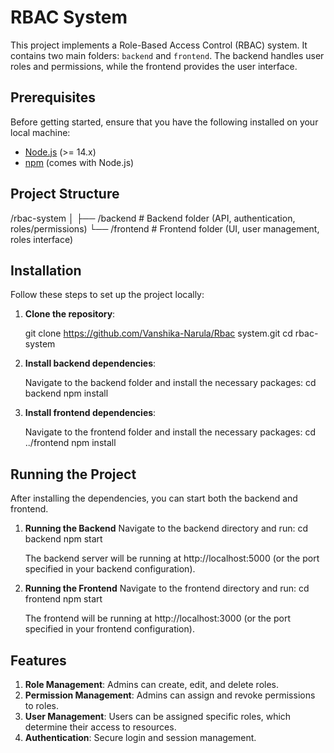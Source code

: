 # RBAC System

This project implements a Role-Based Access Control (RBAC) system. It contains two main folders: `backend` and `frontend`. The backend handles user roles and permissions, while the frontend provides the user interface.

## Prerequisites

Before getting started, ensure that you have the following installed on your local machine:

- [Node.js](https://nodejs.org/) (>= 14.x)
- [npm](https://www.npmjs.com/) (comes with Node.js)

## Project Structure

/rbac-system │ ├── /backend # Backend folder (API, authentication, roles/permissions) └── /frontend # Frontend folder (UI, user management, roles interface)


## Installation

Follow these steps to set up the project locally:

1. **Clone the repository**:

   git clone https://github.com/Vanshika-Narula/Rbac system.git
   cd rbac-system

2. **Install backend dependencies**:

   Navigate to the backend folder and install the necessary packages:
   cd backend
   npm install

3. **Install frontend dependencies**:

   Navigate to the frontend folder and install the necessary packages:
   cd ../frontend
   npm install


## Running the Project
After installing the dependencies, you can start both the backend and frontend.

1. **Running the Backend**
   Navigate to the backend directory and run:
   cd backend
   npm start

   The backend server will be running at http://localhost:5000 (or the port specified in your backend configuration).

2. **Running the Frontend**
   Navigate to the frontend directory and run:
   cd frontend
   npm start

   The frontend will be running at http://localhost:3000 (or the port specified in your frontend configuration).


## Features

1. **Role Management**: Admins can create, edit, and delete roles.
2. **Permission Management**: Admins can assign and revoke permissions to roles.
3. **User Management**: Users can be assigned specific roles, which determine their access to resources.
4. **Authentication**: Secure login and session management.





